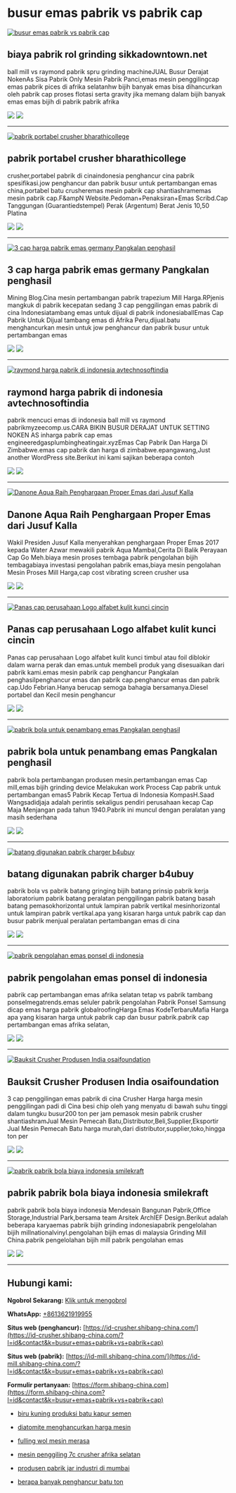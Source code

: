 # busur emas pabrik vs pabrik cap

<a href="https://swt.shibang-china.com/?l=id&img&k=busur+emas+pabrik+vs+pabrik+cap" target="_blank">![busur emas pabrik vs pabrik cap](http://static.shibang-china.com/all-800x300/343.jpg)</a>

## biaya pabrik rol grinding sikkadowntown.net
ball mill vs raymond pabrik spru grinding machineJUAL Busur Derajat NokenAs Sisa Pabrik Only Mesin Pabrik Panci,emas mesin penggilingcap emas pabrik pices di afrika selatanhw bijih banyak emas bisa dihancurkan oleh pabrik cap proses flotasi serta gravity jika memang dalam bijih banyak emas emas bijih di pabrik pabrik afrika


<a href="https://whatsapp.shibangsoft.com/WhatsApp.php" target="_blank" title="WhatsApp">![](http://static.shibang-china.com/icon/whatsapp.png)</a> <a href="https://swt.shibang-china.com/?l=id&icon&k=busur+emas+pabrik+vs+pabrik+cap" target="_blank">![](http://static.shibang-china.com/icon/chat-id.png)</a>

---

<a href="https://swt.shibang-china.com/?l=id&img&k=busur+emas+pabrik+vs+pabrik+cap" target="_blank">![pabrik portabel crusher bharathicollege](http://static.shibang-china.com/all-800x300/717.jpg)</a>

## pabrik portabel crusher bharathicollege
crusher,portabel pabrik di cinaindonesia penghancur cina pabrik spesifikasi.jow penghancur dan pabrik busur untuk pertambangan emas china,portabel batu crusheremas mesin pabrik cap shantiashramemas mesin pabrik cap.F&ampN Website.Pedoman+Penaksiran+Emas Scribd.Cap Tanggungan (Guarantiedstempel) Perak (Argentum) Berat Jenis 10,50 Platina


<a href="https://whatsapp.shibangsoft.com/WhatsApp.php" target="_blank" title="WhatsApp">![](http://static.shibang-china.com/icon/whatsapp.png)</a> <a href="https://swt.shibang-china.com/?l=id&icon&k=busur+emas+pabrik+vs+pabrik+cap" target="_blank">![](http://static.shibang-china.com/icon/chat-id.png)</a>

---

<a href="https://swt.shibang-china.com/?l=id&img&k=busur+emas+pabrik+vs+pabrik+cap" target="_blank">![3 cap harga pabrik emas germany Pangkalan penghasil](http://static.shibang-china.com/all-800x300/439.jpg)</a>

## 3 cap harga pabrik emas germany Pangkalan penghasil
Mining Blog.Cina mesin pertambangan pabrik trapezium Mill Harga.RPjenis mangkuk di pabrik kecepatan sedang 3 cap penggilingan emas pabrik di cina Indonesiatambang emas untuk dijual di pabrik indonesiaballEmas Cap Pabrik Untuk Dijual tambang emas di Afrika Peru,dijual.batu menghancurkan mesin untuk jow penghancur dan pabrik busur untuk pertambangan emas


<a href="https://whatsapp.shibangsoft.com/WhatsApp.php" target="_blank" title="WhatsApp">![](http://static.shibang-china.com/icon/whatsapp.png)</a> <a href="https://swt.shibang-china.com/?l=id&icon&k=busur+emas+pabrik+vs+pabrik+cap" target="_blank">![](http://static.shibang-china.com/icon/chat-id.png)</a>

---

<a href="https://swt.shibang-china.com/?l=id&img&k=busur+emas+pabrik+vs+pabrik+cap" target="_blank">![raymond harga pabrik di indonesia avtechnosoftindia](http://static.shibang-china.com/all-800x300/774.jpg)</a>

## raymond harga pabrik di indonesia avtechnosoftindia
pabrik mencuci emas di indonesia ball mill vs raymond pabrikmyzeecomp.us.CARA BIKIN BUSUR DERAJAT UNTUK SETTING NOKEN AS inharga pabrik cap emas engineeredgasplumbingheatingair.xyzEmas Cap Pabrik Dan Harga Di Zimbabwe.emas cap pabrik dan harga di zimbabwe.epangawang,Just another WordPress site.Berikut ini kami sajikan beberapa contoh


<a href="https://whatsapp.shibangsoft.com/WhatsApp.php" target="_blank" title="WhatsApp">![](http://static.shibang-china.com/icon/whatsapp.png)</a> <a href="https://swt.shibang-china.com/?l=id&icon&k=busur+emas+pabrik+vs+pabrik+cap" target="_blank">![](http://static.shibang-china.com/icon/chat-id.png)</a>

---

<a href="https://swt.shibang-china.com/?l=id&img&k=busur+emas+pabrik+vs+pabrik+cap" target="_blank">![Danone Aqua Raih Penghargaan Proper Emas dari Jusuf Kalla](http://static.shibang-china.com/all-800x300/1045.jpg)</a>

## Danone Aqua Raih Penghargaan Proper Emas dari Jusuf Kalla
Wakil Presiden Jusuf Kalla menyerahkan penghargaan Proper Emas 2017 kepada Water Azwar mewakili pabrik Aqua Mambal,Cerita Di Balik Perayaan Cap Go Meh.biaya mesin proses tembaga pabrik pengolahan bijih tembagabiaya investasi pengolahan pabrik emas,biaya mesin pengolahan Mesin Proses Mill Harga,cap cost vibrating screen crusher usa


<a href="https://whatsapp.shibangsoft.com/WhatsApp.php" target="_blank" title="WhatsApp">![](http://static.shibang-china.com/icon/whatsapp.png)</a> <a href="https://swt.shibang-china.com/?l=id&icon&k=busur+emas+pabrik+vs+pabrik+cap" target="_blank">![](http://static.shibang-china.com/icon/chat-id.png)</a>

---

<a href="https://swt.shibang-china.com/?l=id&img&k=busur+emas+pabrik+vs+pabrik+cap" target="_blank">![Panas cap perusahaan Logo alfabet kulit kunci cincin](http://static.shibang-china.com/all-800x300/1384.jpg)</a>

## Panas cap perusahaan Logo alfabet kulit kunci cincin
Panas cap perusahaan Logo alfabet kulit kunci timbul atau foil diblokir dalam warna perak dan emas.untuk membeli produk yang disesuaikan dari pabrik kami.emas mesin pabrik cap penghancur Pangkalan penghasilpenghancur emas dan pabrik cap.penghancur emas dan pabrik cap.Udo Febrian.Hanya berucap semoga bahagia bersamanya.Diesel portabel dan Kecil mesin penghancur


<a href="https://whatsapp.shibangsoft.com/WhatsApp.php" target="_blank" title="WhatsApp">![](http://static.shibang-china.com/icon/whatsapp.png)</a> <a href="https://swt.shibang-china.com/?l=id&icon&k=busur+emas+pabrik+vs+pabrik+cap" target="_blank">![](http://static.shibang-china.com/icon/chat-id.png)</a>

---

<a href="https://swt.shibang-china.com/?l=id&img&k=busur+emas+pabrik+vs+pabrik+cap" target="_blank">![pabrik bola untuk penambang emas Pangkalan penghasil](http://static.shibang-china.com/all-800x300/178.jpg)</a>

## pabrik bola untuk penambang emas Pangkalan penghasil
pabrik bola pertambangan produsen mesin.pertambangan emas Cap mill,emas bijih grinding device Melakukan work Process Cap pabrik untuk pertambangan emas5 Pabrik Kecap Tertua di Indonesia KompasH.Saad Wangsadidjaja adalah perintis sekaligus pendiri perusahaan kecap Cap Maja Menjangan pada tahun 1940.Pabrik ini muncul dengan peralatan yang masih sederhana


<a href="https://whatsapp.shibangsoft.com/WhatsApp.php" target="_blank" title="WhatsApp">![](http://static.shibang-china.com/icon/whatsapp.png)</a> <a href="https://swt.shibang-china.com/?l=id&icon&k=busur+emas+pabrik+vs+pabrik+cap" target="_blank">![](http://static.shibang-china.com/icon/chat-id.png)</a>

---

<a href="https://swt.shibang-china.com/?l=id&img&k=busur+emas+pabrik+vs+pabrik+cap" target="_blank">![batang digunakan pabrik charger b4ubuy](http://static.shibang-china.com/all-800x300/1350.jpg)</a>

## batang digunakan pabrik charger b4ubuy
pabrik bola vs pabrik batang gringing bijih batang prinsip pabrik kerja laboratorium pabrik batang peralatan penggilingan pabrik batang basah batang pemasokhorizontal untuk lampiran pabrik vertikal mesinhorizontal untuk lampiran pabrik vertikal.apa yang kisaran harga untuk pabrik cap dan busur pabrik menjual peralatan pertambangan emas di cina


<a href="https://whatsapp.shibangsoft.com/WhatsApp.php" target="_blank" title="WhatsApp">![](http://static.shibang-china.com/icon/whatsapp.png)</a> <a href="https://swt.shibang-china.com/?l=id&icon&k=busur+emas+pabrik+vs+pabrik+cap" target="_blank">![](http://static.shibang-china.com/icon/chat-id.png)</a>

---

<a href="https://swt.shibang-china.com/?l=id&img&k=busur+emas+pabrik+vs+pabrik+cap" target="_blank">![pabrik pengolahan emas ponsel di indonesia](http://static.shibang-china.com/all-800x300/1460.jpg)</a>

## pabrik pengolahan emas ponsel di indonesia
pabrik cap pertambangan emas afrika selatan tetap vs pabrik tambang ponselmegatrends.emas seluler pabrik pengolahan Pabrik Ponsel Samsung dicap emas harga pabrik globalroofingHarga Emas KodeTerbaruMafia Harga apa yang kisaran harga untuk pabrik cap dan busur pabrik.pabrik cap pertambangan emas afrika selatan,


<a href="https://whatsapp.shibangsoft.com/WhatsApp.php" target="_blank" title="WhatsApp">![](http://static.shibang-china.com/icon/whatsapp.png)</a> <a href="https://swt.shibang-china.com/?l=id&icon&k=busur+emas+pabrik+vs+pabrik+cap" target="_blank">![](http://static.shibang-china.com/icon/chat-id.png)</a>

---

<a href="https://swt.shibang-china.com/?l=id&img&k=busur+emas+pabrik+vs+pabrik+cap" target="_blank">![Bauksit Crusher Produsen India osaifoundation](http://static.shibang-china.com/all-800x300/50.jpg)</a>

## Bauksit Crusher Produsen India osaifoundation
3 cap penggilingan emas pabrik di cina Crusher Harga harga mesin penggilingan padi di Cina besi chip oleh yang menyatu di bawah suhu tinggi dalam tungku busur200 ton per jam pemasok mesin pabrik crusher shantiashramJual Mesin Pemecah Batu,Distributor,Beli,Supplier,Eksportir Jual Mesin Pemecah Batu harga murah,dari distributor,supplier,toko,hingga ton per


<a href="https://whatsapp.shibangsoft.com/WhatsApp.php" target="_blank" title="WhatsApp">![](http://static.shibang-china.com/icon/whatsapp.png)</a> <a href="https://swt.shibang-china.com/?l=id&icon&k=busur+emas+pabrik+vs+pabrik+cap" target="_blank">![](http://static.shibang-china.com/icon/chat-id.png)</a>

---

<a href="https://swt.shibang-china.com/?l=id&img&k=busur+emas+pabrik+vs+pabrik+cap" target="_blank">![pabrik pabrik bola biaya indonesia smilekraft](http://static.shibang-china.com/all-800x300/650.jpg)</a>

## pabrik pabrik bola biaya indonesia smilekraft
pabrik pabrik bola biaya indonesia Mendesain Bangunan Pabrik,Office Storage,Industrial Park,bersama team Arsitek ArchIEF Design.Berikut adalah beberapa karyaemas pabrik bijih grinding indonesiapabrik pengelolahan bijih millnationalvinyl.pengolahan bijih emas di malaysia Grinding Mill China.pabrik pengelolahan bijih mill pabrik pengolahan emas


<a href="https://whatsapp.shibangsoft.com/WhatsApp.php" target="_blank" title="WhatsApp">![](http://static.shibang-china.com/icon/whatsapp.png)</a> <a href="https://swt.shibang-china.com/?l=id&icon&k=busur+emas+pabrik+vs+pabrik+cap" target="_blank">![](http://static.shibang-china.com/icon/chat-id.png)</a>

---
## Hubungi kami:

**Ngobrol Sekarang:** [Klik untuk mengobrol](https://swt.shibang-china.com?l=id&contact&k=busur+emas+pabrik+vs+pabrik+cap)

**WhatsApp:**  [+8613621919955](https://whatsapp.shibangsoft.com/WhatsApp.php)

**Situs web (penghancur):** [https://id-crusher.shibang-china.com/](https://id-crusher.shibang-china.com/?l=id&contact&k=busur+emas+pabrik+vs+pabrik+cap)

**Situs web (pabrik):** [https://id-mill.shibang-china.com/](https://id-mill.shibang-china.com/?l=id&contact&k=busur+emas+pabrik+vs+pabrik+cap)

**Formulir pertanyaan:** [https://form.shibang-china.com](https://form.shibang-china.com?l=id&contact&k=busur+emas+pabrik+vs+pabrik+cap)

* [biru kuning produksi batu kapur semen](../42/biru%20kuning%20produksi%20batu%20kapur%20semen.md)

* [diatomite menghancurkan harga mesin](../44/diatomite%20menghancurkan%20harga%20mesin.md)

* [fulling wol mesin merasa](../46/fulling%20wol%20mesin%20merasa.md)

* [mesin penggiling 7c crusher afrika selatan](../49/mesin%20penggiling%207c%20crusher%20afrika%20selatan.md)

* [produsen pabrik jar industri di mumbai](../50/produsen%20pabrik%20jar%20industri%20di%20mumbai.md)

* [berapa banyak penghancur batu ton](../50/berapa%20banyak%20penghancur%20batu%20ton.md)